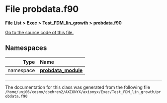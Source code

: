 
# File probdata.f90


[**File List**](files.md) **>** [**Exec**](dir_43a12cefb7942b6f49b5b628aafd3192.md) **>** [**Test\_FDM\_lin\_growth**](dir_97d68d96f71fb742273f5b8113c9a269.md) **>** [**probdata.f90**](Test__FDM__lin__growth_2probdata_8f90.md)

[Go to the source code of this file.](Test__FDM__lin__growth_2probdata_8f90_source.md)












## Namespaces

| Type | Name |
| ---: | :--- |
| namespace | [**probdata\_module**](namespaceprobdata__module.md) <br> |















------------------------------
The documentation for this class was generated from the following file `/home/uni06/cosmo/cbehren2/AXIONYX/axionyx/Exec/Test_FDM_lin_growth/probdata.f90`